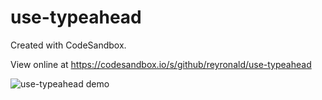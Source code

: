 # use-typeahead

Created with CodeSandbox.

View online at https://codesandbox.io/s/github/reyronald/use-typeahead

![use-typeahead demo](https://user-images.githubusercontent.com/7514993/90323002-325f9700-df29-11ea-938f-98b185b45370.gif)
